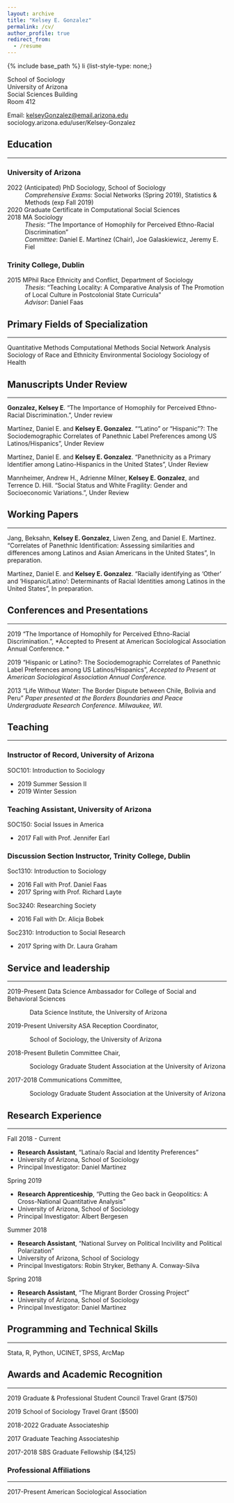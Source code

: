 ```yaml
---
layout: archive
title: "Kelsey E. Gonzalez"
permalink: /cv/
author_profile: true
redirect_from:
  - /resume
---
```

{% include base_path %}
li {list-style-type: none;}

School of Sociology  
University of Arizona  
Social Sciences Building  
Room 412  


Email: kelseyGonzalez@email.arizona.edu   
sociology.arizona.edu/user/Kelsey-Gonzalez   

## Education
***
### University of Arizona
<dl>
  <dt>2022 (Anticipated) PhD Sociology, School of Sociology  </dt>
  <dd><i>Comprehensive Exams</i>: Social Networks (Spring 2019), Statistics & Methods (exp Fall 2019)  </dd>
<dt>2020 Graduate Certificate in Computational Social Sciences  </dt>
<dt>2018 MA Sociology  </dt>
 <dd><i>Thesis</i>: “The Importance of Homophily for Perceived Ethno-Racial Discrimination” <br>  
 <i>Committee</i>: Daniel E. Martínez (Chair), Joe Galaskiewicz, Jeremy E. Fiel  </dd>
</dl>

### Trinity College, Dublin
<dl>
  <dt>2015 MPhil Race Ethnicity and Conflict, Department of Sociology  </dt>
  <dd><i>Thesis</i>: “Teaching Locality: A Comparative Analysis of The Promotion of Local Culture in Postcolonial State Curricula” <br>
  <i>Advisor</i>: Daniel Faas </dd>
</dl>

## Primary Fields of Specialization
***
Quantitative Methods		          Computational Methods 	  Social Network Analysis
Sociology of Race and Ethnicity 	Environmental Sociology	  Sociology of Health

## Manuscripts Under Review
***
**Gonzalez, Kelsey E**. “The Importance of Homophily for Perceived Ethno-Racial Discrimination.”, Under review

Martínez, Daniel E. and **Kelsey E. Gonzalez**. ““Latino” or “Hispanic”?: The Sociodemographic Correlates of Panethnic Label Preferences among US Latinos/Hispanics”, Under Review

Martínez, Daniel E. and **Kelsey E. Gonzalez**. “Panethnicity as a Primary Identifier among Latino-Hispanics in the United States”, Under Review 

Mannheimer, Andrew H., Adrienne Milner, **Kelsey E. Gonzalez**, and Terrence D. Hill.  “Social Status and White Fragility: Gender and Socioeconomic Variations.”, Under Review
  
## Working Papers
***
Jang, Beksahn, **Kelsey E. Gonzalez**, Liwen Zeng, and Daniel E. Martínez. “Correlates of Panethnic Identification: Assessing similarities and differences among Latinos and Asian Americans in the United States”, In preparation.

Martínez, Daniel E. and **Kelsey E. Gonzalez**. “Racially identifying as ‘Other’ and ‘Hispanic/Latino’: Determinants of Racial Identities among Latinos in the United States”, In preparation.

  
## Conferences and Presentations
***
2019 “The Importance of Homophily for Perceived Ethno-Racial Discrimination.”, *Accepted to Present at American Sociological Association Annual Conference. *

2019 “Hispanic or Latino?: The Sociodemographic Correlates of Panethnic Label Preferences among US Latinos/Hispanics”, *Accepted to Present at American Sociological Association Annual Conference.*

2013 “Life Without Water: The Border Dispute between Chile, Bolivia and Peru” *Paper presented at the Borders Boundaries and Peace Undergraduate Research Conference. Milwaukee, WI.*

  
## Teaching
***

### Instructor of Record, University of Arizona
SOC101: Introduction to Sociology 

- 2019 Summer Session II
- 2019 Winter Session

### Teaching Assistant, University of Arizona
SOC150: Social Issues in America

- 2017 Fall with Prof. Jennifer Earl

### Discussion Section Instructor, Trinity College, Dublin
Soc1310: Introduction to Sociology 

- 2016 Fall with Prof. Daniel Faas
- 2017 Spring with Prof. Richard Layte

Soc3240: Researching Society 

- 2016 Fall with Dr. Alicja Bobek 

Soc2310: Introduction to Social Research 

- 2017 Spring with Dr. Laura Graham

## Service and leadership
***
2019-Present	Data Science Ambassador for College of Social and Behavioral Sciences

&nbsp;&nbsp;&nbsp;&nbsp;&nbsp;&nbsp;&nbsp;&nbsp;&nbsp;&nbsp;&nbsp;&nbsp; Data Science Institute, the University of Arizona


2019-Present	University ASA Reception Coordinator, 

&nbsp;&nbsp;&nbsp;&nbsp;&nbsp;&nbsp;&nbsp;&nbsp;&nbsp;&nbsp;&nbsp;&nbsp; School of Sociology, the University of Arizona


2018-Present	Bulletin Committee Chair, 

&nbsp;&nbsp;&nbsp;&nbsp;&nbsp;&nbsp;&nbsp;&nbsp;&nbsp;&nbsp;&nbsp;&nbsp; Sociology Graduate Student Association at the University of Arizona


2017-2018	Communications Committee, 

&nbsp;&nbsp;&nbsp;&nbsp;&nbsp;&nbsp;&nbsp;&nbsp;&nbsp;&nbsp;&nbsp;&nbsp; Sociology Graduate Student Association at the University of Arizona

## Research Experience
***
  
Fall 2018 - Current

- **Research Assistant**, “Latina/o Racial and Identity Preferences”
- University of Arizona, School of Sociology
- Principal Investigator: Daniel Martínez


Spring 2019 

- **Research Apprenticeship**, “Putting the Geo back in Geopolitics:  A Cross-National Quantitative Analysis”
- University of Arizona, School of Sociology
- Principal Investigator: Albert Bergesen


Summer 2018

- **Research Assistant**, “National Survey on Political Incivility and Political Polarization”
- University of Arizona, School of Sociology
- Principal Investigators: Robin Stryker, Bethany A. Conway-Silva 


Spring 2018

- **Research Assistant**, “The Migrant Border Crossing Project”
- University of Arizona, School of Sociology
- Principal Investigator: Daniel Martínez

  
## Programming and Technical Skills
***
Stata, R, Python, UCINET, SPSS, ArcMap 

## Awards and Academic Recognition
***
2019	        Graduate & Professional Student Council Travel Grant ($750) 

2019	        School of Sociology Travel Grant ($500)

2018-2022	    Graduate Associateship

2017	        Graduate Teaching Associateship

2017-2018	SBS Graduate Fellowship ($4,125)


### Professional Affiliations 
***
2017-Present American Sociological Association
